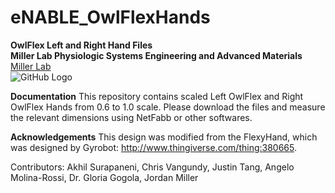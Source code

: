 # eNABLE_OwlFlexHands
**OwlFlex Left and Right Hand Files**  
**Miller Lab Physiologic Systems Engineering and Advanced Materials**  
[Miller Lab](millerlab.rice.edu)  
![GitHub Logo](https://github.com/MillerLabFTW/OpenSLS/blob/master/MillerLab_logo.jpg)

**Documentation**
This repository contains scaled Left OwlFlex and Right OwlFlex Hands from 0.6 to 1.0 scale. Please download the files and measure the relevant dimensions using NetFabb or other softwares. 

**Acknowledgements**
This design was modified from the FlexyHand, which was designed by Gyrobot: http://www.thingiverse.com/thing:380665.

Contributors: Akhil Surapaneni, Chris Vangundy, Justin Tang, Angelo Molina-Rossi, Dr. Gloria Gogola, Jordan Miller
